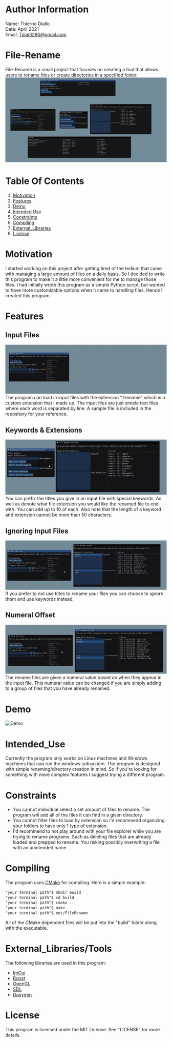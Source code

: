 # Author Information
Name: Thierno Diallo  
Date: April 2021  
Email: Tdial3280@gmail.com  

# File-Rename
File-Rename is a small project that focuses on creating a tool that allows users to rename files or create
directories in a specified folder.  
![Screenshot](Documentation/Screenshot.png)  


# Table Of Contents
1. [Motivation](#Motivation)
2. [Features](#Features)
3. [Demo](#Demo)
4. [Intended Use](#Intended_Use)
5. [Constraints](#Constraints)
6. [Compiling](#Compiling)  
7. [External_Libraries](#External_Libraries/Tools)  
8. [License](#License)



# Motivation
I started working on this project after getting tired of the tedium that came with managing a large amount
of files on a daily basis. So I decided to write this program to make it a little more convenient for me to
manage those files. I had initially wrote this program as a simple Python script, but wanted to have more
customizable options when it came to handling files. Hence I created this program.    


# Features
## Input Files
![Input](Documentation/Input-File.gif)  
The program can load in input files with the extension ".frename" which is a custom extension that I made up. The input
files are just simple text files where each word is separated by line. A sample file is included in the repository for your
reference.

## Keywords & Extensions
![Key-Ext](Documentation/Keywords-Extensions.gif) 
You can prefix the titles you give in an input file with special keywords. As well as denote what file extension you would
like the renamed file to end with. You can add up to 10 of each. Also note that the length of a keyword and extension cannot
be more than 50 characters.

## Ignoring Input Files
![Ignoring](Documentation/Ignoring-Input.gif)  
If you prefer to not use titles to rename your files you can choose to ignore them and use keywords instead.

## Numeral Offset
![Numerals](Documentation/Numerals.gif)  
The rename files are given a numeral value based on when they appear in the input file. This numeral value can be changed
if you are simply adding to a group of files that you have already renamed.

# Demo
![Demo](Documentation/Demo.gif)  

# Intended_Use
Currently the program only works on Linux machines and Windows machines that can run the windows subsystem.
The program is designed with simple renaming/directory creation in mind. So if you're looking for something
with more complex features I suggest trying a different program.

# Constraints
- You cannot individual select a set amount of files to rename. The program will add all of the files it can find
in a given directory.  
- You cannot filter files to load by extension so I'd recommend organizing your folders to have only 1 type of extension.  
- I'd recommend to not play around with your file explorer while you are trying to rename programs. Such as deleting files that
are already loaded and prepped to rename. You risking possibly overwriting a file with an unintended name. 

# Compiling
The program uses [CMake](https://cmake.org/) for compiling. Here is a simple example:
````
"your terminal path"$ mkdir build
"your terminal path"$ cd build
"your terminal path"$ cmake ..  
"your terminal path"$ make  
"your terminal path"$ out/FileRename  
````
All of the CMake dependent files will be put into the "build" folder along with the executable.  


# External_Libraries/Tools
The following libraries are used in this program:  
- [ImGui](https://github.com/ocornut/imgui)  
- [Boost](https://www.boost.org/)  
- [OpenGL](https://www.opengl.org//)  
- [SDL](https://www.libsdl.org/)
- [Doxygen](https://www.doxygen.nl/index.html)


# License
This program is licensed under the MIT License. See "LICENSE" for more details.
